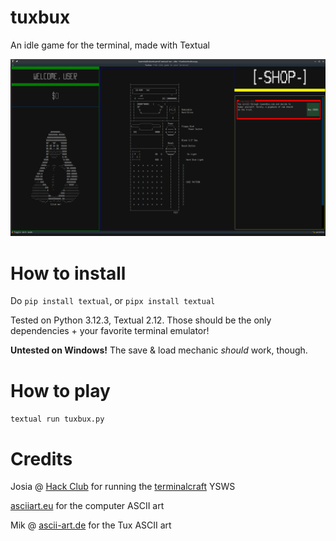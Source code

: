 # tuxbux

An idle game for the terminal, made with Textual

![Shameless cookie clicker clone](./TUXBUX.png)

# How to install

Do `pip install textual`, or `pipx install textual`

Tested on Python 3.12.3, Textual 2.12. Those should be the only dependencies + your favorite terminal emulator!

**Untested on Windows!** The save & load mechanic _should_ work, though.

# How to play

`textual run tuxbux.py`

# Credits

Josia @ [Hack Club](https://hackclub.com/) for running the [terminalcraft](https://github.com/hackclub/terminalcraft) YSWS

[asciiart.eu](https://www.asciiart.eu/computers/computers) for the computer ASCII art

Mik @ [ascii-art.de](http://www.ascii-art.de/ascii/jkl/linux.txt) for the Tux ASCII art
